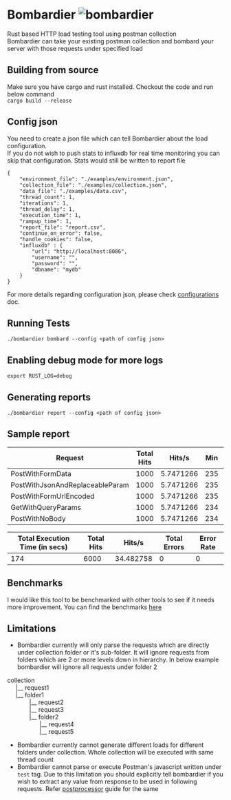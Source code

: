# Bombardier ![bombardier](https://github.com/coding-yogi/bombardier/workflows/bombardier/badge.svg)
Rust based HTTP load testing tool using postman collection  
Bombardier can take your existing postman collection and bombard your server with those requests under specified load  
  
## Building from source
Make sure you have cargo and rust installed. Checkout the code and run below command   
`cargo build --release`  
  
## Config json
You need to create a json file which can tell Bombardier about the load configuration.  
If you do not wish to push stats to influxdb for real time monitoring you can skip that configuration. Stats would still be written to report file

```
{
    "environment_file": "./examples/environment.json",
    "collection_file": "./examples/collection.json",
    "data_file": "./examples/data.csv",
    "thread_count": 1,
    "iterations": 1,
    "thread_delay": 1,
    "execution_time": 1,
    "rampup_time": 1,
    "report_file": "report.csv",
    "continue_on_error": false,
    "handle_cookies": false,
    "influxdb" : {
        "url": "http://localhost:8086",
        "username": "",
        "password": "",
        "dbname": "mydb"
    }
}
```

For more details regarding configuration json, please check [configurations](https://github.com/coding-yogi/bombardier/blob/develop/docs/configuration.md) doc.  

## Running Tests
`./bombardier bombard --config <path of config json>`

## Enabling debug mode for more logs
`export RUST_LOG=debug`

## Generating reports
`./bombardier report --config <path of config json>`  
  
## Sample report
| Request                         | Total Hits | Hits/s    | Min | Avg | Max  | 90% | 95% | 99% | Errors | Error Rate |
|---------------------------------|------------|-----------|-----|-----|------|-----|-----|-----|--------|------------|
| PostWithFormData                | 1000       | 5.7471266 | 235 | 282 | 1312 | 300 | 304 | 398 | 0      | 0          |
| PostWithJsonAndReplaceableParam | 1000       | 5.7471266 | 235 | 280 | 1308 | 296 | 304 | 335 | 0      | 0          |
| PostWithFormUrlEncoded          | 1000       | 5.7471266 | 235 | 281 | 882  | 296 | 304 | 783 | 0      | 0          |
| GetWithQueryParams              | 1000       | 5.7471266 | 234 | 284 | 1307 | 296 | 303 | 808 | 0      | 0          |
| PostWithNoBody                  | 1000       | 5.7471266 | 234 | 279 | 2168 | 296 | 303 | 327 | 0      | 0          |
  
  
| Total Execution Time (in secs) | Total Hits | Hits/s    | Total Errors | Error Rate |
|--------------------------------|------------|-----------|--------------|------------|
| 174                            | 6000       | 34.482758 | 0            | 0          |
  

## Benchmarks
I would like this tool to be benchmarked with other tools to see if it needs more improvement. You can find the benchmarks [here](https://github.com/coding-yogi/bombardier/blob/develop/docs/benchmarks.md)


## Limitations
* Bombardier currently will only parse the requests which are directly under collection folder or it's sub-folder. It will ignore requests from folders which are 2 or more levels down in hierarchy.
  In below example bombardier will ignore all requests under folder 2

collection  
&nbsp; &nbsp; &nbsp;|__ request1  
&nbsp; &nbsp; &nbsp;|__ folder1  
&nbsp; &nbsp; &nbsp; &nbsp; &nbsp; &nbsp; &nbsp;|__ request2  
&nbsp; &nbsp; &nbsp; &nbsp; &nbsp; &nbsp; &nbsp;|__ request3  
&nbsp; &nbsp; &nbsp; &nbsp; &nbsp; &nbsp; &nbsp;|__ folder2  
&nbsp; &nbsp; &nbsp; &nbsp; &nbsp; &nbsp; &nbsp; &nbsp; &nbsp; &nbsp;|__ request4  
&nbsp; &nbsp; &nbsp; &nbsp; &nbsp; &nbsp; &nbsp; &nbsp; &nbsp; &nbsp;|__ request5  
            
* Bombardier currently cannot generate different loads for different folders under collection. Whole collection will be executed with same thread count
* Bombardier cannot parse or execute Postman's javascript written under `test` tag. Due to this limitation you should explicitly tell bombardier if you wish to extract any value from response to be used in following requests. Refer [postprocessor](https://github.com/coding-yogi/bombardier/blob/develop/docs/postprocessor.md) guide for the same
